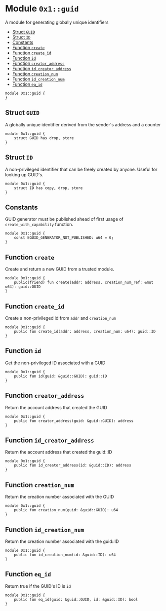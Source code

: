 
<a id="0x1_guid"></a>

# Module `0x1::guid`

A module for generating globally unique identifiers


-  [Struct `GUID`](#0x1_guid_GUID)
-  [Struct `ID`](#0x1_guid_ID)
-  [Constants](#@Constants_0)
-  [Function `create`](#0x1_guid_create)
-  [Function `create_id`](#0x1_guid_create_id)
-  [Function `id`](#0x1_guid_id)
-  [Function `creator_address`](#0x1_guid_creator_address)
-  [Function `id_creator_address`](#0x1_guid_id_creator_address)
-  [Function `creation_num`](#0x1_guid_creation_num)
-  [Function `id_creation_num`](#0x1_guid_id_creation_num)
-  [Function `eq_id`](#0x1_guid_eq_id)


```move
module 0x1::guid {
}
```


<a id="0x1_guid_GUID"></a>

## Struct `GUID`

A globally unique identifier derived from the sender&apos;s address and a counter


```move
module 0x1::guid {
    struct GUID has drop, store
}
```


<a id="0x1_guid_ID"></a>

## Struct `ID`

A non&#45;privileged identifier that can be freely created by anyone. Useful for looking up GUID&apos;s.


```move
module 0x1::guid {
    struct ID has copy, drop, store
}
```


<a id="@Constants_0"></a>

## Constants


<a id="0x1_guid_EGUID_GENERATOR_NOT_PUBLISHED"></a>

GUID generator must be published ahead of first usage of `create_with_capability` function.


```move
module 0x1::guid {
    const EGUID_GENERATOR_NOT_PUBLISHED: u64 = 0;
}
```


<a id="0x1_guid_create"></a>

## Function `create`

Create and return a new GUID from a trusted module.


```move
module 0x1::guid {
    public(friend) fun create(addr: address, creation_num_ref: &mut u64): guid::GUID
}
```


<a id="0x1_guid_create_id"></a>

## Function `create_id`

Create a non&#45;privileged id from `addr` and `creation_num`


```move
module 0x1::guid {
    public fun create_id(addr: address, creation_num: u64): guid::ID
}
```


<a id="0x1_guid_id"></a>

## Function `id`

Get the non&#45;privileged ID associated with a GUID


```move
module 0x1::guid {
    public fun id(guid: &guid::GUID): guid::ID
}
```


<a id="0x1_guid_creator_address"></a>

## Function `creator_address`

Return the account address that created the GUID


```move
module 0x1::guid {
    public fun creator_address(guid: &guid::GUID): address
}
```


<a id="0x1_guid_id_creator_address"></a>

## Function `id_creator_address`

Return the account address that created the guid::ID


```move
module 0x1::guid {
    public fun id_creator_address(id: &guid::ID): address
}
```


<a id="0x1_guid_creation_num"></a>

## Function `creation_num`

Return the creation number associated with the GUID


```move
module 0x1::guid {
    public fun creation_num(guid: &guid::GUID): u64
}
```


<a id="0x1_guid_id_creation_num"></a>

## Function `id_creation_num`

Return the creation number associated with the guid::ID


```move
module 0x1::guid {
    public fun id_creation_num(id: &guid::ID): u64
}
```


<a id="0x1_guid_eq_id"></a>

## Function `eq_id`

Return true if the GUID&apos;s ID is `id`


```move
module 0x1::guid {
    public fun eq_id(guid: &guid::GUID, id: &guid::ID): bool
}
```
